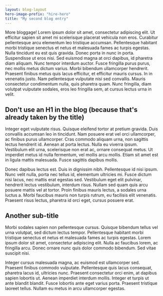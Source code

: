 ```yaml
---
layout: blog-layout
hero-image-prefix: "hire-hero"
title: "My second blog entry"
---
```


More bloggage!
Lorem ipsum dolor sit amet, consectetur adipiscing elit. Ut efficitur sapien sit amet mi scelerisque placerat vehicula non eros. Curabitur pellentesque arcu elementum leo tristique accumsan. Pellentesque habitant morbi tristique senectus et netus et malesuada fames ac turpis egestas. Nulla tincidunt eu est quis gravida. Donec porta in nunc in porta. Suspendisse ut eros nisi. Sed euismod magna at orci dapibus, id pharetra diam aliquam. Nunc tempor interdum auctor. Fusce fringilla purus purus, nec mollis metus dictum varius. Morbi bibendum ullamcorper hendrerit. Praesent finibus metus quis lacus efficitur, et efficitur mauris cursus. In in venenatis justo. Nam pellentesque vulputate nisi sed convallis. Mauris consectetur condimentum nulla, quis pharetra quam. Nunc fringilla, diam volutpat vulputate sodales, eros leo fringilla sem, at cursus lectus urna in velit.
<!--more-->

## Don't use an H1 in the blog (because that's already taken by the title)
Integer eget vulputate risus. Quisque eleifend tortor at pretium gravida. Duis convallis accumsan leo in tincidunt. Nam posuere erat vel orci ullamcorper, ac finibus purus ullamcorper. Cras commodo aliquam urna, non sagittis lectus hendrerit id. Aenean at porta lectus. Nulla eu viverra ipsum. Vestibulum elit urna, scelerisque non erat ac, ornare consequat metus. Ut imperdiet metus id nulla fermentum, vel mollis arcu mollis. Etiam sit amet est in ligula mattis malesuada. Fusce sagittis dapibus mollis.

Donec dapibus lectus est. Duis in dignissim nibh. Pellentesque id nisi ipsum. Nunc velit nulla, porta nec tellus id, elementum ultricies mi. Fusce dictum nisi lacus, nec mattis erat egestas sed. Vestibulum eget elit pulvinar, hendrerit lectus vestibulum, interdum risus. Nullam sed quam quis arcu posuere mattis vel at tortor. Proin finibus mauris lectus, a sodales urna luctus a. Morbi faucibus mauris non turpis rutrum, eu facilisis elit venenatis. Praesent risus lectus, pharetra id orci eget, cursus posuere erat.

## Another sub-title
Morbi sodales sapien non pellentesque cursus. Quisque bibendum tellus vel urna volutpat, sed dictum lectus tempor. Pellentesque habitant morbi tristique senectus et netus et malesuada fames ac turpis egestas. Lorem ipsum dolor sit amet, consectetur adipiscing elit. Nulla ac faucibus lorem, ac fringilla arcu. Donec ornare nunc quis dolor commodo bibendum. Sed vitae suscipit nisi.

Integer cursus malesuada magna, ac euismod est ullamcorper sed. Praesent finibus commodo vulputate. Pellentesque quis lacus consequat, pharetra lacus id, ultricies nunc. Praesent consectetur orci enim, at dapibus sapien lobortis ut. Aenean imperdiet interdum mollis. Integer et turpis ut ante blandit blandit. Fusce lobortis ante eget varius porta. Praesent tristique laoreet tellus. Nullam eu metus in arcu ullamcorper egestas. 
